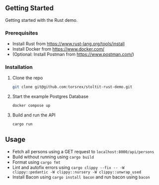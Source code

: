 ## Getting Started

Getting started with the Rust demo.

### Prerequisites

- Install Rust from https://www.rust-lang.org/tools/install
- Install Docker from https://www.docker.com/
- (Optional: Install Postman from https://www.postman.com/)

### Installation

1. Clone the repo
   ```sh
   git clone git@github.com:torsrex/stoltit-rust-demo.git
   ```
2. Start the example Postgres Database
   ```sh
   docker compose up
   ```
3. Build and run the API
   ```sh
   cargo run
   ```
   <!-- USAGE EXAMPLES -->

## Usage

- Fetch all persons using a GET request to `localhost:8000/api/persons`
- Build without running using `cargo build`
- Format using `cargo fmt`
- Lint and autofix errors using `cargo clippy --fix -- -W clippy::pedantic -W clippy::nursery -W clippy::unwrap_used`
- Install Bacon using `cargo install bacon` and run bacon using `bacon`
